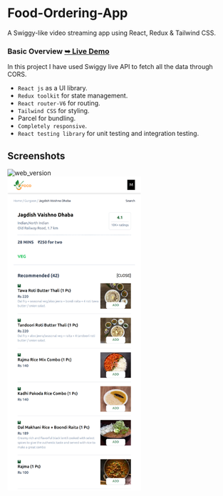 # Food-Ordering-App

A Swiggy-like video streaming app using React, Redux &amp; Tailwind CSS.

### Basic Overview [➥ Live Demo](https://food-webapp121.netlify.app/)

In this project I have used Swiggy live API to fetch all the data through CORS.

- `React js` as a UI library.
- `Redux toolkit` for state management.
- `React router-V6` for routing.
- `Tailwind CSS` for styling.
- Parcel for bundling.
- `Completely responsive`.
- `React testing library` for unit testing and integration testing.

## Screenshots

<img src="./src/assets/screenshots/sc1.png" alt="web_version" width="600px" />
<br/>
<img src="./src/assets/screenshots/sc2.png" alt="mobile_version" width="300px" />
